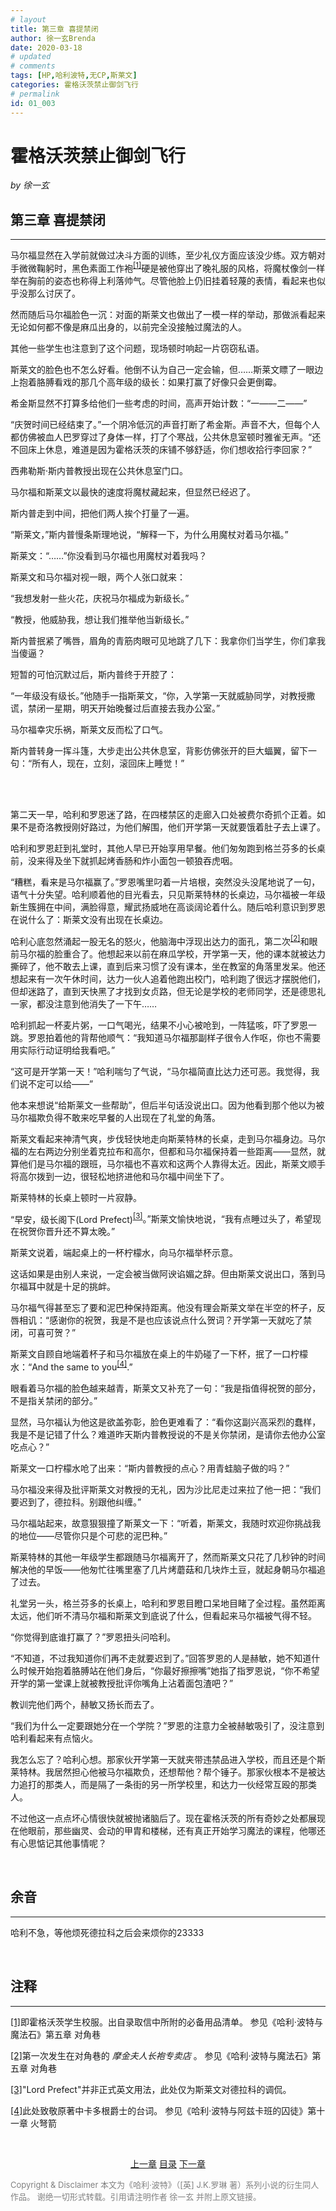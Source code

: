 ```yaml
---
# layout
title: 第三章 喜提禁闭
author: 徐一玄Brenda
date: 2020-03-18
# updated
# comments
tags: [HP,哈利波特,无CP,斯莱文]
categories: 霍格沃茨禁止御剑飞行
# permalink
id: 01_003
---
```

# 霍格沃茨禁止御剑飞行

*by 徐一玄*

## 第三章 喜提禁闭
---
马尔福显然在入学前就做过决斗方面的训练，至少礼仪方面应该没少练。双方朝对手微微鞠躬时，黑色素面工作袍<span id="[1]原文"><sup>[[1]](#[1])</sup>硬是被他穿出了晚礼服的风格，将魔杖像剑一样举在胸前的姿态也称得上利落帅气。尽管他脸上仍旧挂着轻蔑的表情，看起来也似乎没那么讨厌了。

然而随后马尔福脸色一沉：对面的斯莱文也做出了一模一样的举动，那做派看起来无论如何都不像是麻瓜出身的，以前完全没接触过魔法的人。

其他一些学生也注意到了这个问题，现场顿时响起一片窃窃私语。

斯莱文的脸色也不怎么好看。他倒不认为自己一定会输，但……斯莱文瞟了一眼边上抱着胳膊看戏的那几个高年级的级长：如果打赢了好像只会更倒霉。

希金斯显然不打算多给他们一些考虑的时间，高声开始计数：“一——二——”

“庆贺时间已经结束了。”一个阴冷低沉的声音打断了希金斯。声音不大，但每个人都仿佛被血人巴罗穿过了身体一样，打了个寒战，公共休息室顿时雅雀无声。“还不回床上休息，难道是因为霍格沃茨的床铺不够舒适，你们想收拾行李回家？”

西弗勒斯·斯内普教授出现在公共休息室门口。

马尔福和斯莱文以最快的速度将魔杖藏起来，但显然已经迟了。

斯内普走到中间，把他们两人挨个打量了一遍。

“斯莱文，”斯内普慢条斯理地说，“解释一下，为什么用魔杖对着马尔福。” 

斯莱文：“……”你没看到马尔福也用魔杖对着我吗？

斯莱文和马尔福对视一眼，两个人张口就来：

“我想发射一些火花，庆祝马尔福成为新级长。”

“教授，他威胁我，想让我们推举他当新级长。”

斯内普抿紧了嘴唇，眉角的青筋肉眼可见地跳了几下：我拿你们当学生，你们拿我当傻逼？

短暂的可怕沉默过后，斯内普终于开腔了：

“一年级没有级长。”他随手一指斯莱文，“你，入学第一天就威胁同学，对教授撒谎，禁闭一星期，明天开始晚餐过后直接去我办公室。”

马尔福幸灾乐祸，斯莱文反而松了口气。

斯内普转身一挥斗篷，大步走出公共休息室，背影仿佛张开的巨大蝠翼，留下一句：“所有人，现在，立刻，滚回床上睡觉！”

<br>
<br>

第二天一早，哈利和罗恩迷了路，在四楼禁区的走廊入口处被费尔奇抓个正着。如果不是奇洛教授刚好路过，为他们解围，他们开学第一天就要饿着肚子去上课了。

哈利和罗恩赶到礼堂时，其他人早已开始享用早餐。他们匆匆跑到格兰芬多的长桌前，没来得及坐下就抓起烤香肠和炸小面包一顿狼吞虎咽。

“糟糕，看来是马尔福赢了。”罗恩嘴里叼着一片培根，突然没头没尾地说了一句，语气十分失望。哈利顺着他的目光看去，只见斯莱特林的长桌边，马尔福被一年级新生簇拥在中间，满脸得意，耀武扬威地在高谈阔论着什么。随后哈利意识到罗恩在说什么了：斯莱文没有出现在长桌边。

哈利心底忽然涌起一股无名的怒火，他脑海中浮现出达力的面孔，第二次<span id="[2]原文"><sup>[[2]](#[2])</sup>和眼前马尔福的脸重合了。他想起来以前在麻瓜学校，开学第一天，他的课本就被达力撕碎了，他不敢去上课，直到后来习惯了没有课本，坐在教室的角落里发呆。他还想起来有一次午休时间，达力一伙人追着他跑出校门，哈利跑了很远才摆脱他们，但却迷路了，直到天快黑了才找到女贞路，但无论是学校的老师同学，还是德思礼一家，都没注意到他消失了一下午……

哈利抓起一杯麦片粥，一口气喝光，结果不小心被呛到，一阵猛咳，吓了罗恩一跳。罗恩拍着他的背帮他顺气：“我知道马尔福那副样子很令人作呕，你也不需要用实际行动证明给我看吧。”

“这可是开学第一天！”哈利喘匀了气说，“马尔福简直比达力还可恶。我觉得，我们说不定可以给——”

他本来想说“给斯莱文一些帮助”，但后半句话没说出口。因为他看到那个他以为被马尔福欺负得不敢来吃早餐的人出现在了礼堂的角落。

斯莱文看起来神清气爽，步伐轻快地走向斯莱特林的长桌，走到马尔福身边。马尔福的左右两边分别坐着克拉布和高尔，但都和马尔福保持着一些距离——显然，就算他们是马尔福的跟班，马尔福也不喜欢和这两个人靠得太近。因此，斯莱文顺手将高尔拨到一边，很轻松地挤进他和马尔福中间坐下了。

斯莱特林的长桌上顿时一片寂静。

“早安，级长阁下(Lord Prefect)<span id="[3]原文"><sup>[[3]](#[3])</sup>。”斯莱文愉快地说，“我有点睡过头了，希望现在祝贺你晋升还不算太晚。”

斯莱文说着，端起桌上的一杯柠檬水，向马尔福举杯示意。

这话如果是由别人来说，一定会被当做阿谀谄媚之辞。但由斯莱文说出口，落到马尔福耳中就是十足的挑衅。

马尔福气得甚至忘了要和泥巴种保持距离。他没有理会斯莱文举在半空的杯子，反唇相讥：“感谢你的祝贺，我是不是也应该说点什么贺词？开学第一天就吃了禁闭，可喜可贺？”

斯莱文自顾自地端着杯子和马尔福放在桌上的牛奶碰了一下杯，抿了一口柠檬水：“And the same to you<span id="[4]原文"><sup>[[4]](#[4])</sup>.”

眼看着马尔福的脸色越来越青，斯莱文又补充了一句：“我是指值得祝贺的部分，不是指关禁闭的部分。”

显然，马尔福认为他这是欲盖弥彰，脸色更难看了：“看你这副兴高采烈的蠢样，我是不是记错了什么？难道昨天斯内普教授说的不是关你禁闭，是请你去他办公室吃点心？”

斯莱文一口柠檬水呛了出来：“斯内普教授的点心？用青蛙脑子做的吗？”

马尔福没来得及批评斯莱文对教授的无礼，因为沙比尼走过来拉了他一把：“我们要迟到了，德拉科。别跟他纠缠。”

马尔福站起来，故意狠狠撞了斯莱文一下：“听着，斯莱文，我随时欢迎你挑战我的地位——尽管你只是个可悲的泥巴种。”

斯莱特林的其他一年级学生都跟随马尔福离开了，然而斯莱文只花了几秒钟的时间解决他的早饭——他匆忙往嘴里塞了几片烤蘑菇和几块炸土豆，就起身朝马尔福追了过去。

礼堂另一头，格兰芬多的长桌上，哈利和罗恩目瞪口呆地目睹了全过程。虽然距离太远，他们听不清马尔福和斯莱文到底说了什么，但看起来马尔福被气得不轻。

“你觉得到底谁打赢了？”罗恩扭头问哈利。

“不知道，不过我知道你们再不走就要迟到了。”回答罗恩的人是赫敏，她不知道什么时候开始抱着胳膊站在他们身后，“你最好擦擦嘴”她指了指罗恩说，“你不希望开学的第一堂课上就被教授批评你嘴角上沾着面包渣吧？”

教训完他们两个，赫敏又扬长而去了。

“我们为什么一定要跟她分在一个学院？”罗恩的注意力全被赫敏吸引了，没注意到哈利看起来有点恼火。

我怎么忘了？哈利心想。那家伙开学第一天就夹带违禁品进入学校，而且还是个斯莱特林。我居然担心他被马尔福欺负，还想帮他？帮个锤子。那家伙根本不是被达力追打的那类人，而是隔了一条街的另一所学校里，和达力一伙经常互殴的那类人。

不过他这一点点坏心情很快就被抛诸脑后了。现在霍格沃茨的所有奇妙之处都展现在他眼前，那些幽灵、会动的甲胄和楼梯，还有真正开始学习魔法的课程，他哪还有心思惦记其他事情呢？

<br>

<div class=footnote>

## 余音
---
哈利不急，等他烦死德拉科之后会来烦你的23333
</div>

<br>

<div class=footnote>

## 注释
---
<span id="[1]">[[1]](#[1]原文)即霍格沃茨学生校服。出自录取信中所附的必备用品清单。
参见《哈利·波特与魔法石》第五章 对角巷

<span id="[2]">[[2]](#[2]原文)第一次发生在对角巷的 *摩金夫人长袍专卖店* 。
参见《哈利·波特与魔法石》第五章 对角巷

<span id="[3]">[[3]](#[3]原文)"Lord Prefect"并非正式英文用法，此处仅为斯莱文对德拉科的调侃。

<span id="[4]">[[4]](#[4]原文)此处致敬原著中卡多根爵士的台词。
参见《哈利·波特与阿兹卡班的囚徒》第十一章 火弩箭
</div>

<br>

<center>

[上一章](01_002_第二章_“级长”选拔.html) [目录](01_000_目录.html) [下一章](01_004_第四章_厚颜无耻.html)
</center>

<font color=gray size=2>

Copyright & Disclaimer
本文为《哈利·波特》（[英] J.K.罗琳 著）系列小说的衍生同人作品。
谢绝一切形式转载。引用请注明作者 徐一玄 并附上原文链接。
</font>
